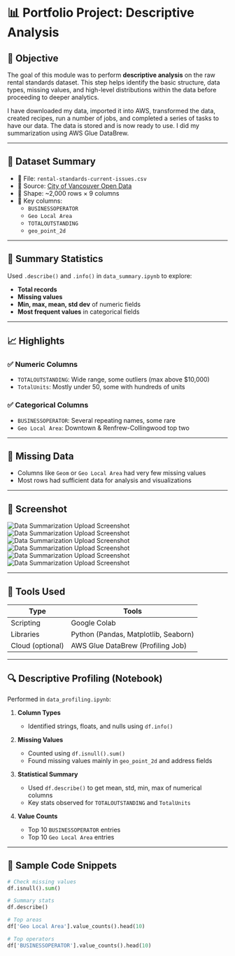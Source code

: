 # 📊 Portfolio Project: Descriptive Analysis
 
 ## 🎯 Objective
 
 The goal of this module was to perform **descriptive analysis** on the raw rental standards dataset. This step helps identify the basic structure, data types, missing values, and high-level distributions within the data before proceeding to deeper analytics.

 I have downloaded my data, imported it into AWS, transformed the data, created recipes, run a number of jobs, and completed a series of tasks to have our data. The data is stored and is now ready to use.
I did my summarization using AWS Glue DataBrew.

 
 ---
 
 ## 🔗 Dataset Summary
 
 - 📁 File: `rental-standards-current-issues.csv`
 - 🔣 Source: [City of Vancouver Open Data](https://opendata.vancouver.ca/explore/dataset/rental-standards-current-issues)
 - 📏 Shape: ~2,000 rows × 9 columns
 - 📌 Key columns:
   - `BUSINESSOPERATOR`
   - `Geo Local Area`
   - `TOTALOUTSTANDING`
   - `geo_point_2d`

---

## 🧮 Summary Statistics

Used `.describe()` and `.info()` in `data_summary.ipynb` to explore:

- **Total records**
- **Missing values**
- **Min, max, mean, std dev** of numeric fields
- **Most frequent values** in categorical fields

---

## 📈 Highlights

### ✅ Numeric Columns
- `TOTALOUTSTANDING`: Wide range, some outliers (max above $10,000)
- `TotalUnits`: Mostly under 50, some with hundreds of units

### ✅ Categorical Columns
- `BUSINESSOPERATOR`: Several repeating names, some rare
- `Geo Local Area`: Downtown & Renfrew-Collingwood top two

---

## 🔎 Missing Data

- Columns like `Geom` or `Geo Local Area` had very few missing values
- Most rows had sufficient data for analysis and visualizations

---

## 📸 Screenshot 
![Data Summarization Upload Screenshot](https://github.com/estherpraveena/data-analyst-esther/blob/main/assets/Screenshot%202025-03-26%20220102.png)
![Data Summarization Upload Screenshot](https://github.com/estherpraveena/data-analyst-esther/blob/main/assets/Screenshot%202025-03-26%20220121.png)
![Data Summarization Upload Screenshot](https://github.com/estherpraveena/data-analyst-esther/blob/main/assets/Screenshot%202025-03-26%20220136.png)
![Data Summarization Upload Screenshot](https://github.com/estherpraveena/data-analyst-esther/blob/main/assets/Screenshot%202025-03-26%20220149.png)
![Data Summarization Upload Screenshot](https://github.com/estherpraveena/data-analyst-esther/blob/main/assets/Screenshot%202025-03-26%20220208.png)
![Data Summarization Upload Screenshot](https://github.com/estherpraveena/data-analyst-esther/blob/main/assets/Screenshot%202025-03-26%20220218.png)


 ---
 
 ## 🧰 Tools Used
 
 | Type       | Tools |
 |------------|-------|
 | Scripting  | Google Colab |
 | Libraries  | Python (Pandas, Matplotlib, Seaborn) |
 | Cloud (optional) | AWS Glue DataBrew (Profiling Job) |
 
 ---
 
 ## 🔍 Descriptive Profiling (Notebook)
 
 Performed in `data_profiling.ipynb`:
 
 1. **Column Types**
    - Identified strings, floats, and nulls using `df.info()`
 
 2. **Missing Values**
    - Counted using `df.isnull().sum()`
    - Found missing values mainly in `geo_point_2d` and address fields
 
 3. **Statistical Summary**
    - Used `df.describe()` to get mean, std, min, max of numerical columns
    - Key stats observed for `TOTALOUTSTANDING` and `TotalUnits`
 
 4. **Value Counts**
    - Top 10 `BUSINESSOPERATOR` entries
    - Top 10 `Geo Local Area` entries
 
 ---
 
 ## 🧪 Sample Code Snippets
 
 ```python
 # Check missing values
 df.isnull().sum()
 
 # Summary stats
 df.describe()
 
 # Top areas
 df['Geo Local Area'].value_counts().head(10)
 
 # Top operators
 df['BUSINESSOPERATOR'].value_counts().head(10)
